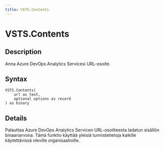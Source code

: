 ```yaml
---
title: VSTS.Contents
---
```


# VSTS.Contents


## Description

Anna Azure DevOps Analytics Servicesi URL-osoite.


## Syntax

```powerquery
VSTS.Contents(
    url as text,
    optional options as record
) as binary
```


## Details

Palauttaa Azure DevOps Analytics Servicen URL-osoitteesta ladatun sisällön binaariarvona. Tämä funktio käyttää yleisiä tunnistetietoja kaikille käytettävissä oleville organisaatioille.


